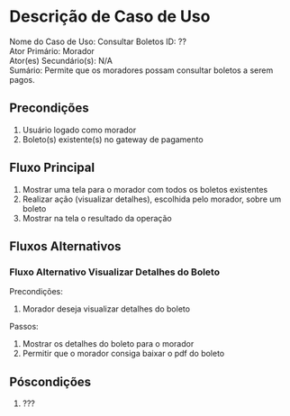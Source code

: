 # Descrição de Caso de Uso

Nome do Caso de Uso: Consultar Boletos
ID: ?? \
Ator Primário: Morador \
Ator(es) Secundário(s): N/A \
Sumário: Permite que os moradores possam consultar boletos a serem pagos.

## Precondições

1. Usuário logado como morador
2. Boleto(s) existente(s) no gateway de pagamento

## Fluxo Principal

1. Mostrar uma tela para o morador com todos os boletos existentes
2. Realizar ação (visualizar detalhes), escolhida pelo morador, sobre um boleto
3. Mostrar na tela o resultado da operação

## Fluxos Alternativos

### Fluxo Alternativo Visualizar Detalhes do Boleto

Precondições:

1. Morador deseja visualizar detalhes do boleto

Passos:

1. Mostrar os detalhes do boleto para o morador
2. Permitir que o morador consiga baixar o pdf do boleto

## Póscondições

1. ???